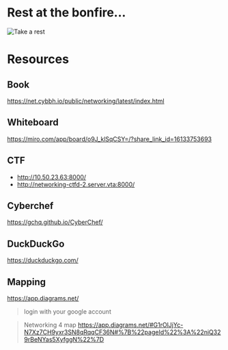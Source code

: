 # Rest at the bonfire...
![Take a rest](https://banner2.cleanpng.com/20180325/irq/av0asjtr0.webp)
# Resources

## Book
https://net.cybbh.io/public/networking/latest/index.html

## Whiteboard
https://miro.com/app/board/o9J_klSqCSY=/?share_link_id=16133753693

## CTF
- http://10.50.23.63:8000/
- http://networking-ctfd-2.server.vta:8000/

## Cyberchef
https://gchq.github.io/CyberChef/

## DuckDuckGo
https://duckduckgo.com/

## Mapping
https://app.diagrams.net/
> login with your google account


> Networking 4 map
https://app.diagrams.net/#G1rOlJjYc-N7Xz7CH9yxr3SN8qRqqCF36N#%7B%22pageId%22%3A%22niQ329rBeNYas5XyfggN%22%7D
